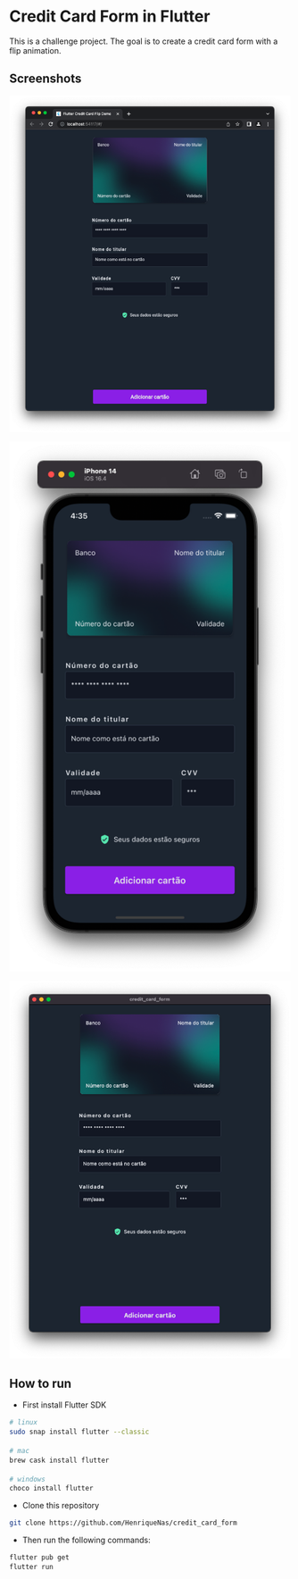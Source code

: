 # Credit Card Form in Flutter

This is a challenge project.
The goal is to create a credit card form with a flip animation.

## Screenshots

![Chrome](assets/screenshots/chrome.png "Chrome")

![iPhone](assets/screenshots/iPhone.png "iPhone")

![MacOS](assets/screenshots/macOS.png "MacOS")

## How to run

- First install Flutter SDK

```bash
# linux
sudo snap install flutter --classic

# mac
brew cask install flutter

# windows
choco install flutter
```

- Clone this repository

```bash
git clone https://github.com/HenriqueNas/credit_card_form
```

- Then run the following commands:

```bash
flutter pub get
flutter run
```

